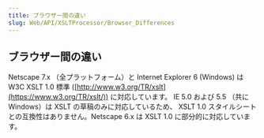 ```yaml
---
title: ブラウザー間の違い
slug: Web/API/XSLTProcessor/Browser_Differences
---
```


## ブラウザー間の違い

Netscape 7.x （全プラットフォーム）と Internet Explorer 6 (Windows) は W3C XSLT 1.0 標準 ([http://www.w3.org/TR/xslt](https://www.w3.org/TR/xslt/)) に対応しています。 IE 5.0 および 5.5 （共に Windows）は XSLT の草稿のみに対応しているため、 XSLT 1.0 スタイルシートとの互換性はありません。Netscape 6.x は XSLT 1.0 に部分的に対応しています。
